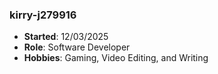 ### kirry-j279916
- **Started**: 12/03/2025
- **Role**: Software Developer
- **Hobbies**: Gaming, Video Editing, and Writing